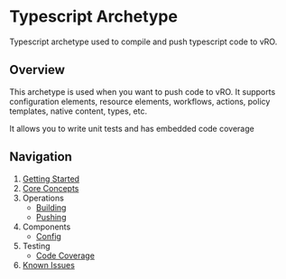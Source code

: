 # Typescript Archetype
Typescript archetype used to compile and push typescript code to vRO.

## Overview
This archetype is used when you want to push code to vRO. It supports configuration elements, resource elements, workflows,
actions, policy templates, native content, types, etc.

It allows you to write unit tests and has embedded code coverage

## Navigation
1. [Getting Started](General/Getting%20Started.md)
2. [Core Concepts](General/Core%20Concepts.md)
3. Operations
   * [Building](Operations/Building.md)
   * [Pushing](Operations/Pushing.md)
4. Components
   * [Config](Components/Config.md)
5. Testing
   * [Code Coverage](General/Testing/Code%20Coverage.md)
6. [Known Issues](General/Known%20Issues.md)

